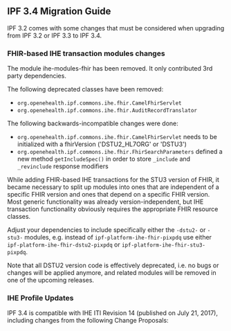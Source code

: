 ## IPF 3.4 Migration Guide

IPF 3.2 comes with some changes that must be considered when upgrading from IPF 3.2 or IPF 3.3 to IPF 3.4.


### FHIR-based IHE transaction modules changes

The module ihe-modules-fhir has been removed. It only contributed 3rd party dependencies.

The following deprecated classes have been removed:

* `org.openehealth.ipf.commons.ihe.fhir.CamelFhirServlet`
* `org.openehealth.ipf.commons.ihe.fhir.AuditRecordTranslator`

The following backwards-incompatible changes were done:

* `org.openehealth.ipf.commons.ihe.fhir.CamelFhirServlet` needs to be initialized with a fhirVersion ('DSTU2_HL7ORG' or 'DSTU3')
* `org.openehealth.ipf.commons.ihe.fhir.FhirSearchParameters` defined a new method `getIncludeSpec()` in order to store `_include` and `_revinclude` response modifiers

While adding FHIR-based IHE transactions for the STU3 version of FHIR, it became necessary to split up modules into 
ones that are independent of a specific FHIR version and ones that depend on a specific FHIR version. Most generic
functionality was already version-independent, but IHE transaction functionality obviously requires the appropriate
FHIR resource classes.

Adjust your dependencies to include specifically either the `-dstu2-` or `-stu3-` modules, e.g. 
instead of `ipf-platform-ihe-fhir-pixpdq` use either `ipf-platform-ihe-fhir-dstu2-pixpdq` or `ipf-platform-ihe-fhir-stu3-pixpdq`.

Note that all DSTU2 version code is effectively deprecated, i.e. no bugs or changes will be applied anymore, and related
modules will be removed in one of the upcoming releases.


### IHE Profile Updates

IPF 3.4 is compatible with IHE ITI Revision 14 (published on July 21, 2017), including changes from the following Change Proposals:

